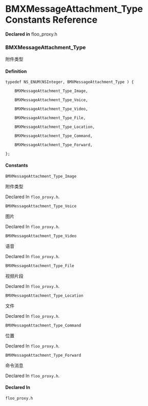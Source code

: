 # BMXMessageAttachment_Type Constants Reference

  **Declared in** floo_proxy.h  

### BMXMessageAttachment_Type

附件类型

#### Definition
    typedef NS_ENUM(NSInteger, BMXMessageAttachment_Type ) {   
        
        BMXMessageAttachment_Type_Image,
        
        BMXMessageAttachment_Type_Voice,
        
        BMXMessageAttachment_Type_Video,
        
        BMXMessageAttachment_Type_File,
        
        BMXMessageAttachment_Type_Location,
        
        BMXMessageAttachment_Type_Command,
        
        BMXMessageAttachment_Type_Forward,
        
    };

#### Constants

<a name="" title="BMXMessageAttachment_Type_Image"></a><code>BMXMessageAttachment_Type_Image</code>

附件类型

   Declared In `floo_proxy.h`.

<a name="" title="BMXMessageAttachment_Type_Voice"></a><code>BMXMessageAttachment_Type_Voice</code>

图片

   Declared In `floo_proxy.h`.

<a name="" title="BMXMessageAttachment_Type_Video"></a><code>BMXMessageAttachment_Type_Video</code>

语音

   Declared In `floo_proxy.h`.

<a name="" title="BMXMessageAttachment_Type_File"></a><code>BMXMessageAttachment_Type_File</code>

视频片段

   Declared In `floo_proxy.h`.

<a name="" title="BMXMessageAttachment_Type_Location"></a><code>BMXMessageAttachment_Type_Location</code>

文件

   Declared In `floo_proxy.h`.

<a name="" title="BMXMessageAttachment_Type_Command"></a><code>BMXMessageAttachment_Type_Command</code>

位置

   Declared In `floo_proxy.h`.

<a name="" title="BMXMessageAttachment_Type_Forward"></a><code>BMXMessageAttachment_Type_Forward</code>

命令消息

   Declared In `floo_proxy.h`.

#### Declared In
`floo_proxy.h`

